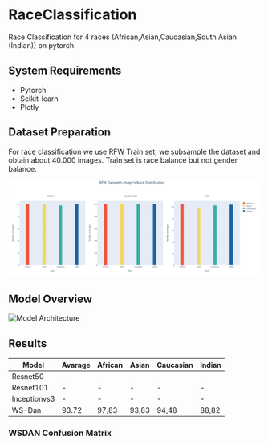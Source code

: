 # RaceClassification
Race Classification for 4 races (African,Asian,Caucasian,South Asian (Indian)) on pytorch

## System Requirements

* Pytorch
* Scikit-learn
* Plotly

## Dataset Preparation

For race classification we use RFW Train set, we subsample the dataset and obtain about 40.000 images. Train set is race balance but not gender balance.

![Sampled Dataset Statistics](source/all_data.png)


## Model Overview

![Model Architecture](source/model.png)

## Results

| Model    |  Avarage | African | Asian | Caucasian  | Indian|
|----------|---------|----------|----------|---------|--------|
| Resnet50 | -  | -    | -    | -   | -  |
| Resnet101|-   | -   | -    |-   | -  |
| Inceptionvs3 | -   | -    | -    | -   | -  |
| WS-Dan | 93.72   |  97,83  | 93,83 |   94,48   |    88,82 | 

### WSDAN Confusion Matrix